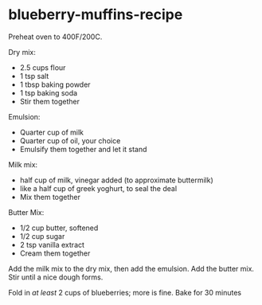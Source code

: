 # blueberry-muffins-recipe

Preheat oven to 400F/200C.

Dry mix:
* 2.5 cups flour
* 1 tsp salt
* 1 tbsp baking powder
* 1 tsp baking soda
* Stir them together

Emulsion:
* Quarter cup of milk
* Quarter cup of oil, your choice
* Emulsify them together and let it stand

Milk mix: 
* half cup of milk, vinegar added (to approximate buttermilk)
* like a half cup of greek yoghurt, to seal the deal
* Mix them together

Butter Mix:
* 1/2 cup butter, softened
* 1/2 cup sugar
* 2 tsp vanilla extract
* Cream them together

Add the milk mix to the dry mix, then add the emulsion. Add the butter mix. Stir until a nice dough forms. 

Fold in *at least* 2 cups of blueberries; more is fine. Bake for 30 minutes
